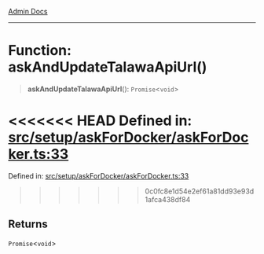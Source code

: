 [Admin Docs](/)

***

# Function: askAndUpdateTalawaApiUrl()

> **askAndUpdateTalawaApiUrl**(): `Promise`\<`void`\>

<<<<<<< HEAD
Defined in: [src/setup/askForDocker/askForDocker.ts:33](https://github.com/abhassen44/talawa-admin/blob/285f7384c3d26b5028a286d84f89b85120d130a2/src/setup/askForDocker/askForDocker.ts#L33)
=======
Defined in: [src/setup/askForDocker/askForDocker.ts:33](https://github.com/PalisadoesFoundation/talawa-admin/blob/main/src/setup/askForDocker/askForDocker.ts#L33)
>>>>>>> 0c0fc8e1d54e2ef61a81dd93e93d1afca438df84

## Returns

`Promise`\<`void`\>
